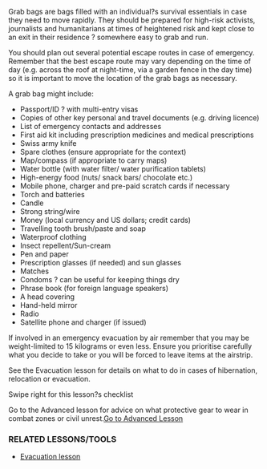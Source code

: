 Grab bags are bags filled with an individual?s survival essentials in
case they need to move rapidly. They should be prepared for high-risk
activists, journalists and humanitarians at times of heightened risk and
kept close to an exit in their residence ? somewhere easy to grab and
run.

You should plan out several potential escape routes in case of
emergency. Remember that the best escape route may vary depending on the
time of day (e.g. across the roof at night-time, via a garden fence in
the day time) so it is important to move the location of the grab bags
as necessary.

A grab bag might include:

-   Passport/ID ? with multi-entry visas
-   Copies of other key personal and travel documents (e.g.
    driving licence)
-   List of emergency contacts and addresses
-   First aid kit including prescription medicines and medical
    prescriptions
-   Swiss army knife
-   Spare clothes (ensure appropriate for the context)
-   Map/compass (if appropriate to carry maps)
-   Water bottle (with water filter/ water purification tablets)
-   High-energy food (nuts/ snack bars/ chocolate etc.)
-   Mobile phone, charger and pre-paid scratch cards if necessary
-   Torch and batteries
-   Candle
-   Strong string/wire
-   Money (local currency and US dollars; credit cards)
-   Travelling tooth brush/paste and soap
-   Waterproof clothing
-   Insect repellent/Sun-cream
-   Pen and paper
-   Prescription glasses (if needed) and sun glasses
-   Matches
-   Condoms ? can be useful for keeping things dry
-   Phrase book (for foreign language speakers)
-   A head covering
-   Hand-held mirror
-   Radio
-   Satellite phone and charger (if issued)

If involved in an emergency evacuation by air remember that you may be
weight-limited to 15 kilograms or even less. Ensure you prioritise
carefully what you decide to take or you will be forced to leave items
at the airstrip.

See the Evacuation lesson for details on what to do in cases of
hibernation, relocation or evacuation.

Swipe right for this lesson?s checklist

Go to the Advanced lesson for advice on what protective gear to wear in
combat zones or civil unrest.[Go to Advanced
Lesson](umbrella://lesson/protective/1)

### RELATED LESSONS/TOOLS

-   [Evacuation lesson](umbrella://lesson/evacuation)

